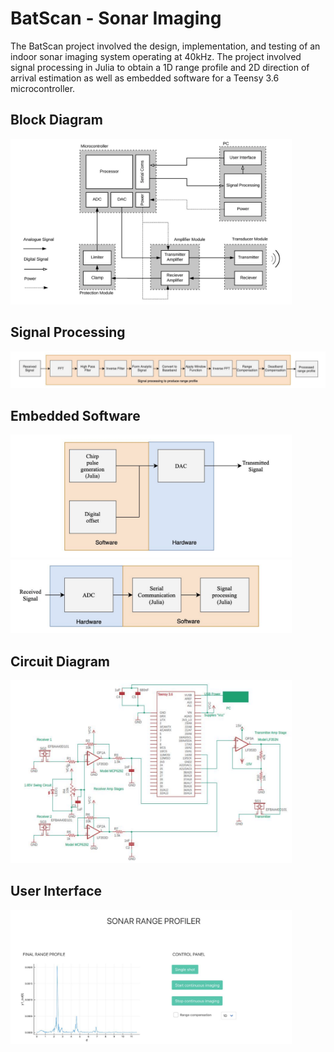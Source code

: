 # BatScan - Sonar Imaging

The BatScan project involved the design, implementation, and testing of an indoor sonar imaging system operating at 40kHz. 
The project involved signal processing in Julia to obtain a 1D range profile and 2D direction of arrival estimation as well as embedded software for a Teensy 3.6 microcontroller.

## Block Diagram

<img src="block_diagram.png" alt="Block diagram showing interaction of various modules in the sonar system." width="450"/>

## Signal Processing

<img src="signal_processing.png" alt="Overview of signal processing algorithm to produce 1D range profile." width="550"/>

## Embedded Software

<img src="transmitter.png" alt="Transmitter chain including DAC and microcontroller." width="450"/>

<img src="receiver.png" alt="Receiver chain including ADC and microcontroller." width="450"/>

## Circuit Diagram

<img src="circuit_diagram.png" alt="Full circuit diagram." width="450"/>

## User Interface

<img src="user_interface.png" alt="User interface displaying 1D range profile." width="450"/>
